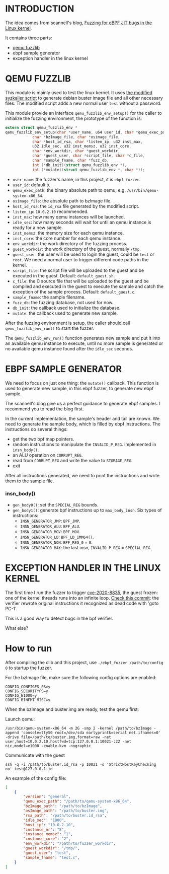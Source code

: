 # INTRODUCTION
The idea comes from scannell's blog, [Fuzzing for eBPF JIT bugs in the Linux kernel](https://scannell.io/posts/ebpf-fuzzing/).

It contains three parts:
- [qemu fuzzlib](https://github.com/snorez/clib/blob/master/src/qemu_fuzzlib.c)
- ebpf sample generator
- exception handler in the linux kernel

# QEMU FUZZLIB
This module is mainly used to test the linux kernel. It uses [the modified syzkaller script](https://github.com/snorez/clib/blob/master/tools/create-image.sh) to generate debian buster image file and all other necessary files. The modified script adds a new normal user `test` without a password.

This module provide an interface `qemu_fuzzlib_env_setup()` for the caller to
initialize the fuzzing environment, the prototype of the function is:
```c
extern struct qemu_fuzzlib_env *
qemu_fuzzlib_env_setup(char *user_name, u64 user_id, char *qemu_exec_path,
			char *bzImage_file, char *osimage_file,
			char *host_id_rsa, char *listen_ip, u32 inst_max,
			u32 idle_sec, u32 inst_memsz, u32 inst_core,
			char *env_workdir, char *guest_workdir,
			char *guest_user, char *script_file, char *c_file,
			char *sample_fname, char *fuzz_db,
			int (*db_init)(struct qemu_fuzzlib_env *),
			int (*mutate)(struct qemu_fuzzlib_env *, char *));
```
- `user_name`: the fuzzer's name, in this project, it is `ebpf_fuzzer`.
- `user_id`: default `0`.
- `qemu_exec_path`: the binary absolute path to qemu, e.g. `/usr/bin/qemu-system-x86_64`.
- `osimage_file`: the absolute path to bzImage file.
- `host_id_rsa`: the `id_rsa` file generated by the modified script.
- `listen_ip`: `10.0.2.10` recommended.
- `inst_max`: how many qemu instances will be launched.
- `idle_sec`: how many seconds will wait for until an qemu instance is ready for a new sample.
- `inst_memsz`: the memory size for each qemu instance.
- `inst_core`: the core number for each qemu instance.
- `env_workdir`: the work directory of the fuzzing process.
- `guest_workdir`: the work directory of the guest, normally `/tmp`.
- `guest_user`: the user will be used to login the guest, could be `test` or `root`. We need a normal user to trigger different code paths in the kernel.
- `script_file`: the script file will be uploaded to the guest and be executed in the guest. Default: `default_guest.sh`.
- `c_file`: the C source file that will be uploaded to the guest and be compiled and executed in the guest to execute the sample and catch the exception of the sample process. Default: `default_guest.c`.
- `sample_fname`: the sample filename.
- `fuzz_db`: the fuzzing database, not used for now.
- `db_init`: the callback used to initialize the database.
- `mutate`: the callback used to generate new sample.

After the fuzzing environment is setup, the caller should call `qemu_fuzzlib_env_run()` to start the fuzzer.

The `qemu_fuzzlib_env_run()` function generates new sample and put it into an available qemu instance to execute, until no more sample is generated or no available qemu instance found after the `idle_sec` seconds.

# EBPF SAMPLE GENERATOR
We need to focus on just one thing: the `mutate()` callback. This function is used to generate new sample, in this ebpf fuzzer, to generate new ebpf sample.

The scannell's blog give us a perfect guidance to generate ebpf samples. I recommend you to read the blog first.

In the current implementation, the sample's header and tail are known. We need to generate the sample body, which is filled by ebpf instructions. The instructions do several things:
- get the two bpf map pointers.
- random instructions to manipulate the `INVALID_P_REG`. implemented in `insn_body()`.
- an ALU operation on `CORRUPT_REG`.
- read from `CORRUPT_REG` and write the value to `STORAGE_REG`.
- exit

After all instructions generated, we need to print the instructions and write them to the sample file.

### insn_body()
- `gen_body0()`: set the `SPECIAL_REG` bounds.
- `gen_body1()`: generate bpf instructions up to `max_body_insn`. Six types of instructions:
	- `INSN_GENERATOR_JMP`: `BPF_JMP`.
	- `INSN_GENERATOR_ALU`: `BPF_ALU`.
	- `INSN_GENERATOR_MOV`: `BPF_MOV`.
	- `INSN_GENERATOR_LD`: `BPF_LD_IMM64()`.
	- `INSN_GENERATOR_NON`: `BPF_REG_0` = `0`.
	- `INSN_GENERATOR_MAX`: the last insn, `INVALID_P_REG` = `SPECIAL_REG`.

# EXCEPTION HANDLER IN THE LINUX KERNEL
The first time I run the fuzzer to trigger [cve-2020-8835](https://www.thezdi.com/blog/2020/4/8/cve-2020-8835-linux-kernel-privilege-escalation-via-improper-ebpf-program-verification), the guest frozen: one of the kernel threads runs into an infinite loop. [Check this commit](https://git.kernel.org/pub/scm/linux/kernel/git/stable/linux.git/commit/kernel/bpf/verifier.c?h=v5.10.70&id=569033c0825e4d90f7e824696dd334d239adc997): the verifier rewrote original instructions it recognized as dead code with 'goto PC-1'.

This is a good way to detect bugs in the bpf verifier.

What else?

# How to run
After compiling the clib and this project, use `./ebpf_fuzzer /path/to/config 0` to startup the fuzzer.

For the bzImage file, make sure the following config options are enabled:
```
CONFIG_CONFIGFS_FS=y
CONFIG_SECURITYFS=y
CONFIG_E1000=y
CONFIG_BINFMT_MISC=y
```

When the bzImage and buster.img are ready, test the qemu first:

Launch qemu:
```
/usr/bin/qemu-system-x86_64 -m 2G -smp 2 -kernel /path/to/bzImage -append 'console=ttyS0 root=/dev/sda earlyprintk=serial net.ifnames=0' -drive file=/path/to/buster.img,format=raw -net user,host=10.0.2.10,hostfwd=tcp:127.0.0.1:10021-:22 -net nic,model=e1000 -enable-kvm -nographic
```

Communicate with the guest
```
ssh -q -i /path/to/buster.id_rsa -p 10021 -o 'StrictHostKeyChecking no' test@127.0.0.1 id
```

An example of the config file:
```json
[
	{
		"version": "general",
		"qemu_exec_path": "/path/to/qemu-system-x86_64",
		"bzImage_path": "/path/to/bzImage",
		"osImage_path": "/path/to/buster.img",
		"rsa_path": "/path/to/buster.id_rsa",
		"idle_sec": "1800",
		"host_ip": "10.0.2.10",
		"instance_nr": "8",
		"instance_memsz": "1",
		"instance_core": "2",
		"env_workdir": "/path/to/fuzzer_workdir",
		"guest_workdir": "/tmp/",
		"guest_user": "test",
		"sample_fname": "test.c",
	}
]
```
